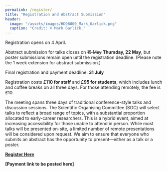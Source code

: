 ```yaml
---
permalink: /register/
title: "Registration and Abstract Submission"
header:
  image: "/assets/images/HD98800_Mark_Garlick.png"
  caption: "Credit: © Mark Garlick."
---
```


Registration opens on 4 April.

Abstract submission for talks closes on ~~15 May~~ **Thursday, 22 May**, but poster submissions remain open until the registration deadline. (Please note the 1 week extension for abstract submission.)

Final registration and payment deadline: **31 July**

Registration costs **£110 for staff** and **£95 for students**, which includes lunch and coffee breaks on all three days. For those attending remotely, the fee is £10.

The meeting spans three days of traditional conference-style talks and discussion sessions. The Scientific Organising Committee (SOC) will select talks to reflect a broad range of topics, with a substantial proportion allocated to early-career researchers. This is a hybrid event, aimed at increasing accessibility for those unable to attend in person. While most talks will be presented on-site, a limited number of remote presentations will be considered upon request. We aim to ensure that everyone who submits an abstract has the opportunity to present—either as a talk or a poster.

**[Register Here](https://forms.office.com/e/0HZE3ZiUZx)**  

**[Payment link to be posted here]**
